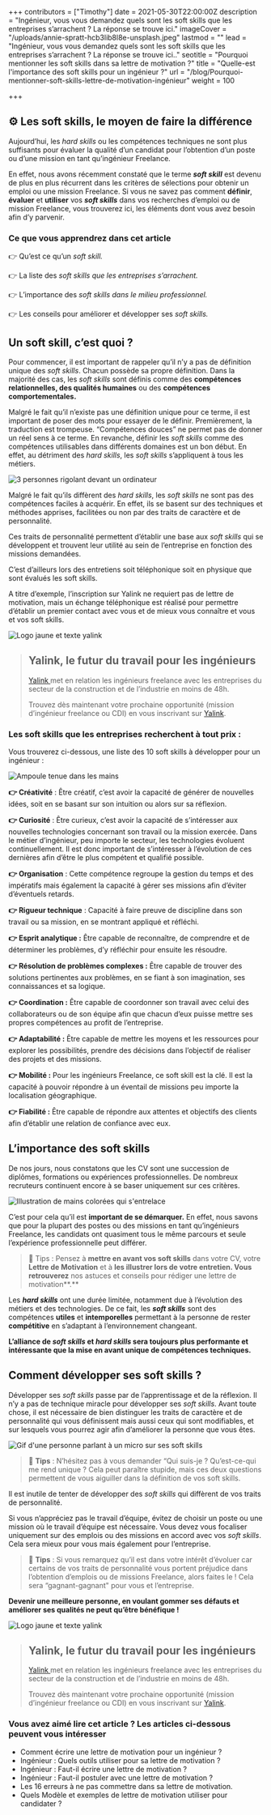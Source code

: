 +++
contributors = ["Timothy"]
date = 2021-05-30T22:00:00Z
description = "Ingénieur, vous vous demandez quels sont les soft skills que les entreprises s’arrachent ? La réponse se trouve ici."
imageCover = "/uploads/annie-spratt-hcb3lib8l8e-unsplash.jpeg"
lastmod = ""
lead = "Ingénieur, vous vous demandez quels sont les soft skills que les entreprises s’arrachent ? La réponse se trouve ici.."
seotitle = "Pourquoi mentionner les soft skills dans sa lettre de motivation ?"
title = "Quelle-est l'importance des soft skills pour un ingénieur ?"
url = "/blog/Pourquoi-mentionner-soft-skills-lettre-de-motivation-ingénieur"
weight = 100

+++
## **⚙️ Les soft skills, le moyen de faire la différence**

Aujourd’hui, les _hard skills_ ou les compétences techniques ne sont plus suffisants pour évaluer la qualité d’un candidat pour l’obtention d’un poste ou d’une mission en tant qu’ingénieur Freelance.

En effet, nous avons récemment constaté que le terme **_soft skill_** est devenu de plus en plus récurrent dans les critères de sélections pour obtenir un emploi ou une mission Freelance. Si vous ne savez pas comment **définir**, **évaluer** et **utiliser** vos **_soft skills_** dans vos recherches d’emploi ou de mission Freelance, vous trouverez ici, les éléments dont vous avez besoin afin d’y parvenir.

### **Ce que vous apprendrez dans cet article**

👉 Qu’est ce qu’un _soft skill._

👉 La liste des _soft skills que les entreprises s’arrachent._

👉 L’importance des _soft skills dans le milieu professionnel._

👉 Les conseils pour améliorer et développer ses _soft skills._

## **Un soft skill, c’est quoi ?**

Pour commencer, il est important de rappeler qu’il n’y a pas de définition unique des _soft skills_. Chacun possède sa propre définition. Dans la majorité des cas, les _soft skills_ sont définis comme des **compétences relationnelles, des qualités humaines** ou des **compétences comportementales.**

Malgré le fait qu’il n’existe pas une définition unique pour ce terme, il est important de poser des mots pour essayer de le définir. Premièrement, la traduction est trompeuse. “Compétences douces” ne permet pas de donner un réel sens à ce terme. En revanche, définir les _soft skills_ comme des compétences utilisables dans différents domaines est un bon début. En effet, au détriment des _hard skills_, les _soft skills_ s’appliquent à tous les métiers.

![3 personnes rigolant devant un ordinateur](/uploads/priscilla-du-preez-xkkcui44im0-unsplash.jpeg "Importance des Soft skills")

Malgré le fait qu’ils diffèrent des _hard skills_, les _soft skills_ ne sont pas des compétences faciles à acquérir. En effet, ils se basent sur des techniques et méthodes apprises, facilitées ou non par des traits de caractère et de personnalité.

Ces traits de personnalité permettent d’établir une base aux _soft skills_ qui se développent et trouvent leur utilité au sein de l’entreprise en fonction des missions demandées.

C’est d’ailleurs lors des entretiens soit téléphonique soit en physique que sont évalués les soft skills.

A titre d’exemple, l’inscription sur Yalink ne requiert pas de lettre de motivation, mais un échange téléphonique est réalisé pour permettre d’établir un premier contact avec vous et de mieux vous connaître et vous et vos soft skills.

![Logo jaune et texte yalink](/uploads/logo-yalink-texte-jaune.png "Logo Yalink")

> ## Yalink, le futur du travail pour les ingénieurs
>
> [Yalink ](http://yalink.fr)met en relation les ingénieurs freelance avec les entreprises du secteur de la construction et de l’industrie en moins de 48h.
>
> Trouvez dès maintenant votre prochaine opportunité (mission d’ingénieur freelance ou CDI) en vous inscrivant sur [Yalink](http://app.yalink.fr "site yalink").

### **Les soft skills que les entreprises recherchent à tout prix :**

Vous trouverez ci-dessous, une liste des 10 soft skills à développer pour un ingénieur :

![Ampoule tenue dans les mains](/uploads/riccardo-annandale-7e2pe9wjl9m-unsplash-1.jpeg "Recherche soft skills")

**👉 Créativité** : Être créatif, c’est avoir la capacité de générer de nouvelles idées, soit en se basant sur son intuition ou alors sur sa réflexion.

**👉 Curiosité** : Être curieux, c’est avoir la capacité de s’intéresser aux nouvelles technologies concernant son travail ou la mission exercée. Dans le métier d’ingénieur, peu importe le secteur, les technologies évoluent continuellement. Il est donc important de s’intéresser à l’évolution de ces dernières afin d’être le plus compétent et qualifié possible.

**👉 Organisation** : Cette compétence regroupe la gestion du temps et des impératifs mais également la capacité à gérer ses missions afin d’éviter d’éventuels retards.

**👉 Rigueur technique** : Capacité à faire preuve de discipline dans son travail ou sa mission, en se montrant appliqué et réfléchi.

**👉 Esprit analytique :** Être capable de reconnaître, de comprendre et de déterminer les problèmes, d’y réfléchir pour ensuite les résoudre.

**👉 Résolution de problèmes complexes :** Être capable de trouver des solutions pertinentes aux problèmes, en se fiant à son imagination, ses connaissances et sa logique.

**👉 Coordination :** Être capable de coordonner son travail avec celui des collaborateurs ou de son équipe afin que chacun d’eux puisse mettre ses propres compétences au profit de l’entreprise.

**👉 Adaptabilité :** Être capable de mettre les moyens et les ressources pour explorer les possibilités, prendre des décisions dans l’objectif de réaliser des projets et des missions.

**👉 Mobilité :** Pour les ingénieurs Freelance, ce soft skill est la clé. Il est la capacité à pouvoir répondre à un éventail de missions peu importe la localisation géographique.

**👉 Fiabilité :** Être capable de répondre aux attentes et objectifs des clients afin d’établir une relation de confiance avec eux.

## **L’importance des soft skills**

De nos jours, nous constatons que les CV sont une succession de diplômes, formations ou expériences professionnelles. De nombreux recruteurs continuent encore à se baser uniquement sur ces critères.

![Illustration de mains colorées qui s'entrelace](/uploads/tim-mossholder-bo3shp58c3g-unsplash.jpeg "Soft skills dons")

C’est pour cela qu’il est **important de se démarquer.** En effet, nous savons que pour la plupart des postes ou des missions en tant qu’ingénieurs Freelance, les candidats ont quasiment tous le même parcours et seule l’expérience professionnelle peut différer.

> 🚀 Tips : Pensez à **mettre en avant vos soft skills** dans votre CV, votre **Lettre de Motivation** et à **les illustrer lors de votre entretien. Vous retrouverez** nos astuces et conseils pour rédiger une lettre de motivation**.**

Les **_hard skills_** ont une durée limitée, notamment due à l’évolution des métiers et des technologies. De ce fait, les **_soft skills_** sont des compétences **utiles** et **intemporelles** permettant à la personne de rester **compétitive** en s’adaptant à l’environnement changeant.

**L’alliance de _soft skills_ et _hard skills_ sera toujours plus performante et intéressante que la mise en avant unique de compétences techniques.**

## **Comment développer ses soft skills ?**

Développer ses _soft skills_ passe par de l’apprentissage et de la réflexion. Il n’y a pas de technique miracle pour développer ses _soft skills_. Avant toute chose, il est nécessaire de bien distinguer les traits de caractère et de personnalité qui vous définissent mais aussi ceux qui sont modifiables, et sur lesquels vous pourrez agir afin d’améliorer la personne que vous êtes.

![Gif d'une personne parlant à un micro sur ses soft skills](/uploads/tenor.gif "Comment améliorer ses soft skills")

> 🚀 **Tips** : N’hésitez pas à vous demander “Qui suis-je ? Qu’est-ce-qui me rend unique ? Cela peut paraître stupide, mais ces deux questions permettent de vous aiguiller dans la définition de vos soft skills.

Il est inutile de tenter de développer des _soft skills_ qui diffèrent de vos traits de personnalité.

Si vous n’appréciez pas le travail d’équipe, évitez de choisir un poste ou une mission où le travail d’équipe est nécessaire. Vous devez vous focaliser uniquement sur des emplois ou des missions en accord avec vos _soft skills_. Cela sera mieux pour vous mais également pour l’entreprise.

> 🚀 **Tips** : Si vous remarquez qu’il est dans votre intérêt d’évoluer car certains de vos traits de personnalité vous portent préjudice dans l’obtention d’emplois ou de missions Freelance, alors faites le ! Cela sera “gagnant-gagnant" pour vous et l’entreprise.

**Devenir une meilleure personne, en voulant gommer ses défauts et améliorer ses qualités ne peut qu’être bénéfique !**

![Logo jaune et texte yalink](/uploads/logo-yalink-texte-jaune.png "Logo Yalink")

> ## Yalink, le futur du travail pour les ingénieurs
>
> [Yalink ](http://yalink.fr)met en relation les ingénieurs freelance avec les entreprises du secteur de la construction et de l’industrie en moins de 48h.
>
> Trouvez dès maintenant votre prochaine opportunité (mission d’ingénieur freelance ou CDI) en vous inscrivant sur [Yalink](http://app.yalink.fr "site yalink").

### Vous avez aimé lire cet article ? Les articles ci-dessous peuvent vous intéresser

* Comment écrire une lettre de motivation pour un ingénieur ?
* Ingénieur : Quels outils utiliser pour sa lettre de motivation ?
* Ingénieur : Faut-il écrire une lettre de motivation ?
* Ingénieur : Faut-il postuler avec une lettre de motivation ?
* Les 16 erreurs à ne pas commettre dans sa lettre de motivation.
* Quels Modèle et exemples de lettre de motivation utiliser pour candidater ?